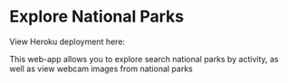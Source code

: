 # Explore National Parks

View Heroku deployment here:

This web-app allows you to explore search national parks by activity, as well as view webcam images from national parks
